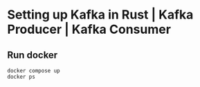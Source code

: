# Setting up Kafka in Rust | Kafka Producer | Kafka Consumer

## Run docker
```
docker compose up
docker ps
```
